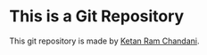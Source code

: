 # This is a Git Repository

This git repository is made by [Ketan Ram Chandani](https://github.com/Ketan1152/).
